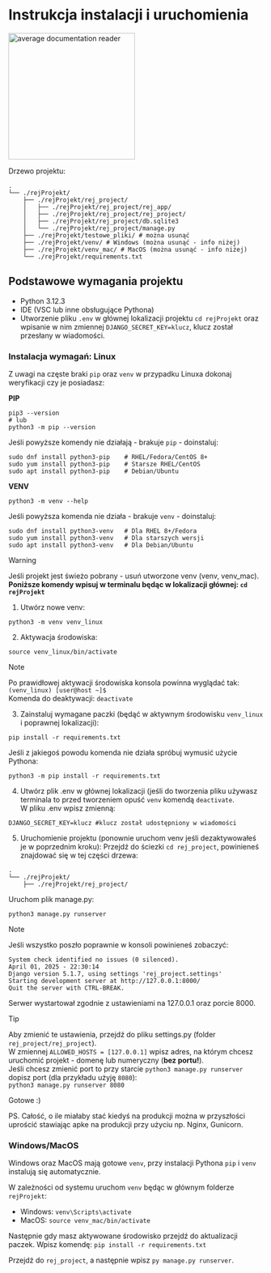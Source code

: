 # Instrukcja instalacji i uruchomienia

<img src="https://pbs.twimg.com/media/Gckuo8OXMAARQqZ.png" alt="average documentation reader" width=250>

Drzewo projektu:
```
.
└── ./rejProjekt/
    ├── ./rejProjekt/rej_project/
    │   ├── ./rejProjekt/rej_project/rej_app/
    │   ├── ./rejProjekt/rej_project/rej_project/
    │   ├── ./rejProjekt/rej_project/db.sqlite3
    │   └── ./rejProjekt/rej_project/manage.py
    ├── ./rejProjekt/testowe_pliki/ # można usunąć
    ├── ./rejProjekt/venv/ # Windows (można usunąć - info niżej)
    ├── ./rejProjekt/venv_mac/ # MacOS (można usunąć - info niżej)
    └── ./rejProjekt/requirements.txt
```
## Podstawowe wymagania projektu
 
 - Python 3.12.3
 - IDE (VSC lub inne obsługujące Pythona)
 - Utworzenie pliku ```.env``` w głównej lokalizacji projektu ```cd rejProjekt``` oraz wpisanie w nim zmiennej ```DJANGO_SECRET_KEY=klucz```, klucz został przesłany w wiadomości.

### Instalacja wymagań: **Linux**
Z uwagi na częste braki ```pip``` oraz ```venv``` w przypadku Linuxa dokonaj weryfikacji czy je posiadasz:

**PIP**

```
pip3 --version
# lub
python3 -m pip --version
```

Jeśli powyższe komendy nie działają - brakuje ```pip``` - doinstaluj:
```
sudo dnf install python3-pip    # RHEL/Fedora/CentOS 8+
sudo yum install python3-pip    # Starsze RHEL/CentOS
sudo apt install python3-pip    # Debian/Ubuntu
```

**VENV**

```
python3 -m venv --help
```

Jeśli powyższa komenda nie działa - brakuje ```venv``` - doinstaluj:
```
sudo dnf install python3-venv   # Dla RHEL 8+/Fedora
sudo yum install python3-venv   # Dla starszych wersji
sudo apt install python3-venv   # Dla Debian/Ubuntu
```

> [!WARNING]
> Jeśli projekt jest świeżo pobrany - usuń utworzone venv (venv, venv_mac).<br>
> **Poniższe komendy wpisuj w terminalu będąc w lokalizacji głównej: ```cd rejProjekt```**
1. Utwórz nowe venv:
```
python3 -m venv venv_linux
```

2. Aktywacja środowiska:
```
source venv_linux/bin/activate
```
   
> [!NOTE]
> Po prawidłowej aktywacji środowiska konsola powinna wyglądać tak:<br>
> ```(venv_linux) [user@host ~]$```<br>
> Komenda do deaktywacji: ```deactivate```

3. Zainstaluj wymagane paczki (będąć w aktywnym środowisku ```venv_linux``` i poprawnej lokalizacji):
```
pip install -r requirements.txt
```

Jeśli z jakiegoś powodu komenda nie działa spróbuj wymusić użycie Pythona:
```
python3 -m pip install -r requirements.txt
```

4. Utwórz plik .env w głównej lokalizacji (jeśli do tworzenia pliku używasz terminala to przed tworzeniem opuść ```venv``` komendą ```deactivate```.<br>
W pliku .env wpisz zmienną:
```
DJANGO_SECRET_KEY=klucz #klucz został udostępniony w wiadomości
```

5. Uruchomienie projektu (ponownie uruchom venv jeśli dezaktywowałeś je w poprzednim kroku):
Przejdź do ściezki ```cd rej_project```, powinieneś znajdować się w tej części drzewa:
```
.
└── ./rejProjekt/
    ├── ./rejProjekt/rej_project/
```
Uruchom plik manage.py:
```
python3 manage.py runserver
```
> [!NOTE]
> Jeśli wszystko poszło poprawnie w konsoli powinieneś zobaczyć:
>```
>System check identified no issues (0 silenced).
>April 01, 2025 - 22:30:14
>Django version 5.1.7, using settings 'rej_project.settings'
>Starting development server at http://127.0.0.1:8000/
>Quit the server with CTRL-BREAK.
>```

Serwer wystartował zgodnie z ustawieniami na 127.0.0.1 oraz porcie 8000.<br>
> [!TIP]
> Aby zmienić te ustawienia, przejdź do pliku settings.py (folder ```rej_project/rej_project```).<br>
> W zmiennej ```ALLOWED_HOSTS = [127.0.0.1]``` wpisz adres, na którym chcesz uruchomić projekt - domenę lub numeryczny (**bez portu!**).<br>
> Jeśli chcesz zmienić port to przy starcie ```python3 manage.py runserver``` dopisz port (dla przykładu użyję ```8080```):<br>
> ```python3 manage.py runserver 8080```

Gotowe :)

PS. Całość, o ile miałaby stać kiedyś na produkcji można w przyszłości uprościć stawiając apke na produkcji przy użyciu np. Nginx, Gunicorn.

### Windows/MacOS

Windows oraz MacOS mają gotowe ```venv```, przy instalacji Pythona ```pip``` i ```venv``` instalują się automatycznie.

W zależności od systemu uruchom ```venv``` będąc w głównym folderze ```rejProjekt```:
- Windows:
  ```venv\Scripts\activate```
- MacOS:
  ```source venv_mac/bin/activate```

Następnie gdy masz aktywowane środowisko przejdź do aktualizacji paczek.
Wpisz komendę:
```pip install -r requirements.txt```

Przejdź do ```rej_project```, a następnie wpisz ```py manage.py runserver```.
